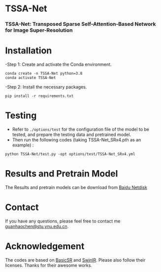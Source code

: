 # TSSA-Net
### TSSA-Net: Transposed Sparse Self-Attention-Based Network for Image Super-Resolution
# Installation
-Step 1: Create and activate the Conda environment.
```
conda create -n TSSA-Net python=3.8
conda activate TSSA-Net
```
-Step 2: Install the necessary packages.
```
pip install -r requirements.txt
```
# Testing
- Refer to `./options/test` for the configuration file of the model to be tested, and prepare the testing data and pretrained model.    
- Then run the following codes (taking TSSA-Net_SRx4.pth as an example) :
```
python TSSA-Net/test.py -opt options/test/TSSA-Net_SRx4.yml
```
# Results and Pretrain Model
The Results and pretrain models can be download from [Baidu Netdisk](https://pan.baidu.com/s/1hF5-HjYK9H0xHS41qhO9Fw) 
# Contact
If you have any questions, please feel free to contact me guanhaochen@stu.ynu.edu.cn.
# Acknowledgement
The codes are based on [BasicSR](https://github.com/XPixelGroup/BasicSR/tree/master) and [SwinIR](https://github.com/JingyunLiang/SwinIR). Please also follow their licenses. Thanks for their awesome works.

